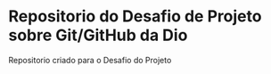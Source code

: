 # Repositorio do Desafio de Projeto sobre Git/GitHub da Dio
Repositorio criado para o Desafio do Projeto
